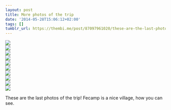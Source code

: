 ```yaml
---
layout: post
title: More photos of the trip
date: '2014-05-28T15:06:12+02:00'
tags: []
tumblr_url: https://thembi.me/post/87097961020/these-are-the-last-photos-of-the-trip-fecamp-is-a
---
```

 ![](/files/tumblr_n6acecov8i1tq106bo3_1280.jpg)  
 ![](/files/tumblr_n6acecov8i1tq106bo2_1280.jpg)  
 ![](/files/tumblr_n6acecov8i1tq106bo1_1280.jpg)  
 ![](/files/tumblr_n6acecov8i1tq106bo4_1280.jpg)  
 ![](/files/tumblr_n6acecov8i1tq106bo5_1280.jpg)  
 ![](/files/tumblr_n6acecov8i1tq106bo6_1280.jpg)  
 ![](/files/tumblr_n6acecov8i1tq106bo7_1280.jpg)  
 ![](/files/tumblr_n6acecov8i1tq106bo8_1280.jpg)  
 ![](/files/tumblr_n6acecov8i1tq106bo9_1280.jpg)  
 ![](/files/tumblr_n6acecov8i1tq106bo10_1280.jpg)  
  

These are the last photos of the trip! Fecamp is a nice village, how you can see.

